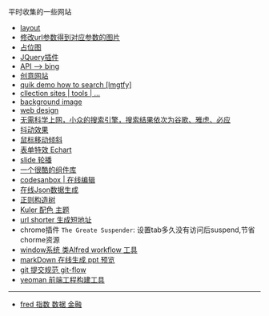 平时收集的一些网站
+ [layout](https://gridbyexample.com/examples/)
+ [修改url参数得到对应参数的图片](https://unsplash.it/)
+ [占位图](https://github.com/yongheng2016/Collection-of-Web-sites/issues/1)
+ [JQuery插件](https://jqueryui.com/resizable/)
+ [API --> bing](https://github.com/yongheng2016/Collection-of-Web-sites/issues/2)
+ [创意网站](http://fff.cmiscm.com/#!/main)
+ [quik demo how to search [lmgtfy]](http://zh.lmgtfy.com/)
+ [cllection sites | tools | ...](https://ezbytool.com/)
+ [background image](https://inspirationhut.net/design-resources/20-beautiful-seamless-patterns-for-your-website-background/)
+ [web design](https://designschool.canva.com/blog/website-background-pattern/)
+ [无需科学上网，小众的搜索引擎，搜索结果依次为谷歌、雅虎、必应](http://bird.so/)
+ [抖动效果](http://elrumordelaluz.github.io/csshake/)
+ [鼠标移动倾斜](https://micku7zu.github.io/vanilla-tilt.js/)
+ [表单特效 Echart](http://echarts.baidu.com/feature.html)
+ [slide 轮播](http://amazeui.org/javascript/slider?_ver=2.x)
+ [一个很酷的组件库](http://blueprintjs.com/docs/v2/#core/components/alert)
+ [codesanbox | 在线编辑](https://codesandbox.io/)
+ [在线Json数据生成](http://myjson.com/)
+ [正则构造树](https://regexper.com/)
+ [Kuler 配色 主题](https://color.adobe.com/zh/create/color-wheel/)
+ [url shorter 生成短地址](https://www.shorturl.at/)
+ chrome插件 `The Greate Suspender`: 设置tab多久没有访问后suspend,节省chorme资源
+ [window系统 类Alfred workflow 工具](https://github.com/Wox-launcher/Wox)
+ [markDown 在线生成 ppt 预览](http://www.vmfor.com/ppt/index.html)
+ [git 提交规范 git-flow](https://github.com/DaYeSquad/git-workflow/blob/master/commit.md)
+ [yeoman 前端工程构建工具](https://yowebapp.github.io/)
------------------
+ [fred 指数 数据 金融](https://fred.stlouisfed.org/search?st=treasuryBonds)
